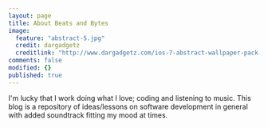 ```yaml
---
layout: page
title: About Beats and Bytes
image: 
  feature: "abstract-5.jpg"
  credit: dargadgetz
  creditlink: "http://www.dargadgetz.com/ios-7-abstract-wallpaper-pack-for-iphone-5-and-ipod-touch-retina/"
comments: false
modified: {}
published: true
---
```



I'm lucky that I work doing what I love; coding and listening to music.
This blog is a repository of ideas/lessons on software development in general with added soundtrack fitting my mood at times.